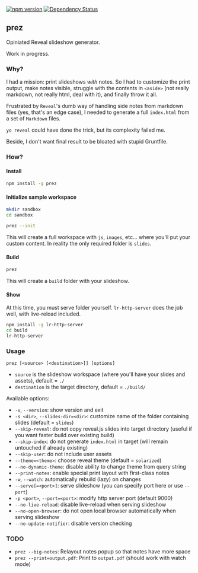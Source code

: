 [![npm version](https://badge.fury.io/js/prez.svg)](http://badge.fury.io/js/prez)
[![Dependency Status](https://david-dm.org/lmtm/prez.png)](https://david-dm.org/lmtm/prez)

## prez

Opiniated Reveal slideshow generator.

Work in progress.

### Why?

I had a mission: print slideshows *with* notes. So I had to customize the print output, make notes visible, struggle with the contents in `<aside>` (not really markdown, not really html, deal with it), and finally throw it all.

Frustrated by `Reveal`'s dumb way of handling side notes from markdown files (yes, that's an edge case), I needed to generate a full `index.html` from a set of `Markdown` files.

`yo reveal` could have done the trick, but its complexity failed me.

Beside, I don't want final result to be bloated with stupid Gruntfile.

### How?

#### Install

```sh
npm install -g prez
```

#### Initialize sample workspace

```sh
mkdir sandbox
cd sandbox

prez --init
```

This will create a full workspace with `js`, `images`, etc… where you'll put your custom content. In reality the only required folder is `slides`.

#### Build

```sh
prez
```

This will create a `build` folder with your slideshow.

#### Show

At this time, you must serve folder yourself. `lr-http-server` does the job well, with live-reload included.

```sh
npm install -g lr-http-server
cd build
lr-http-server
```

### Usage

`prez [<source> [<destination>]] [options]`

* `source` is the slideshow workspace (where you'll have your slides and assets), default = `./`
* `destination` is the target directory, default = `./build/`

Available options:

* `-v`, `--version`: show version and exit
* `-s <dir>`, `--slides-dir=<dir>`: customize name of the folder containing slides (default = `slides`)
* `--skip-reveal`: do not copy reveal.js slides into target directory (useful if you want faster build over existing build)
* `--skip-index`: do not generate `index.html` in target (will remain untouched if already existing)
* `--skip-user`: do not include user assets
* `--theme=<theme>`: choose reveal theme (default = `solarized`)
* `--no-dynamic-theme`: disable ability to change theme from query string
* `--print-notes`: enable special print layout with first-class notes
* `-w`, `--watch`: automatically rebuild (lazy) on changes
* `--serve[=<port>]`: serve slideshow (you can specify port here or use `--port`)
* `-p <port>`, `--port=<port>`: modify http server port (default 9000)
* `--no-live-reload`: disable live-reload when serving slideshow
* `--no-open-browser`: do not open local browser automatically when serving slideshow
* `--no-update-notifier`: disable version checking

### TODO

* `prez --big-notes`: Relayout notes popup so that notes have more space
* `prez --print=output.pdf`: Print to `output.pdf` (should work with watch mode)
